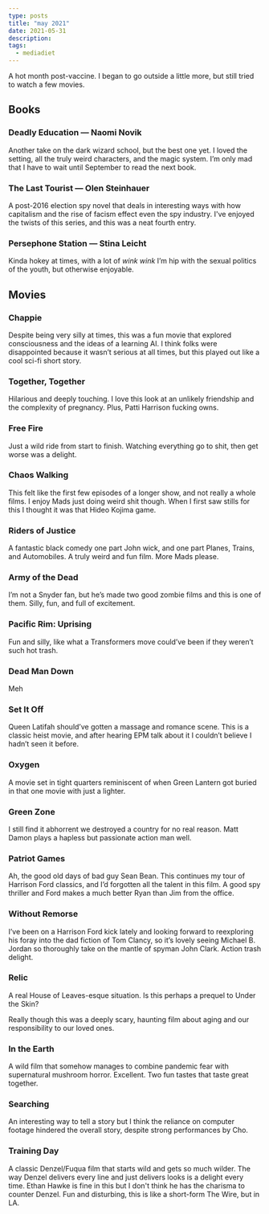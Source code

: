 ```yaml
---
type: posts
title: "may 2021"
date: 2021-05-31
description: 
tags:
  - mediadiet
---
```


A hot month post-vaccine. I began to go outside a little more, but still tried to watch a few movies.

<!--more-->

## Books

### Deadly Education — Naomi Novik

Another take on the dark wizard school, but the best one yet. I loved the setting, all the truly weird characters, and the magic system. I’m only mad that I have to wait until September to read the next book.

### The Last Tourist — Olen Steinhauer

A post-2016 election spy novel that deals in interesting ways with how capitalism and the rise of facism effect even the spy industry. I've enjoyed the twists of this series, and this was a neat fourth entry.

### Persephone Station — Stina Leicht

Kinda hokey at times, with a lot of _wink wink_ I’m hip with the sexual politics of the youth, but otherwise enjoyable. 

## Movies

### Chappie

Despite being very silly at times, this was a fun movie that explored consciousness and the ideas of a learning AI. I think folks were disappointed because it wasn’t serious at all times, but this played out like a cool sci-fi short story.

### Together, Together

Hilarious and deeply touching. I love this look at an unlikely friendship and the complexity of pregnancy. Plus, Patti Harrison fucking owns.

### Free Fire

Just a wild ride from start to finish. Watching everything go to shit, then get worse was a delight.

### Chaos Walking

This felt like the first few episodes of a longer show, and not really a whole films. I enjoy Mads just doing weird shit though. When I first saw stills for this I thought it was that Hideo Kojima game.

### Riders of Justice

A fantastic black comedy one part John wick, and one part Planes, Trains, and Automobiles. A truly weird and fun film. More Mads please.

### Army of the Dead

I’m not a Snyder fan, but he’s made two good zombie films and this is one of them. Silly, fun, and full of excitement.

### Pacific Rim: Uprising

Fun and silly, like what a Transformers move could’ve been if they weren’t such hot trash.

### Dead Man Down

Meh

### Set It Off

Queen Latifah should’ve gotten a massage and romance scene. This is a classic heist movie, and after hearing EPM talk about it I couldn’t believe I hadn’t seen it before.

### Oxygen

A movie set in tight quarters reminiscent of when Green Lantern got buried in that one movie with just a lighter.

### Green Zone

I still find it abhorrent we destroyed a country for no real reason. Matt Damon plays a hapless but passionate action man well.

### Patriot Games

Ah, the good old days of bad guy Sean Bean. This continues my tour of Harrison Ford classics, and I’d forgotten all the talent in this film. A good spy thriller and Ford makes a much better Ryan than Jim from the office.

### Without Remorse

I’ve been on a Harrison Ford kick lately and looking forward to reexploring his foray into the dad fiction of Tom Clancy, so it’s lovely seeing Michael B. Jordan so thoroughly take on the mantle of spyman John Clark. Action trash delight.

### Relic

A real House of Leaves-esque situation. Is this perhaps a prequel to Under the Skin?

Really though this was a deeply scary, haunting film about aging and our responsibility to our loved ones.

### In the Earth

A wild film that somehow manages to combine pandemic fear with supernatural mushroom horror. Excellent. Two fun tastes that taste great together.

### Searching

An interesting way to tell a story but I think the reliance on computer footage hindered the overall story, despite strong performances by Cho.

### Training Day

A classic Denzel/Fuqua film that starts wild and gets so much wilder. The way Denzel delivers every line and just delivers looks is a delight every time. Ethan Hawke is fine in this but I don't think he has the charisma to counter Denzel. Fun and disturbing, this is like a short-form The Wire, but in LA.
